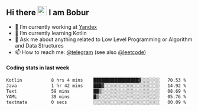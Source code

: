 ## Hi there <img src="https://media.giphy.com/media/hvRJCLFzcasrR4ia7z/giphy.gif" width="25px" height="25px"> I am Bobur

- 💼 I’m currently working at [Yandex](https://yandex.ru/)
- 🌱 I’m currently learning Kotlin
- 💬 Ask me about anything related to Low Level Programming or Algorithm and Data Structures
- 📫 How to reach me: [@telegram](https://t.me/octoant) (see also [@leetcode](https://leetcode.com/octoant/))    

#### Coding stats in last week

<!--START_SECTION:waka-->

```txt
Kotlin           8 hrs 4 mins    █████████████████▓░░░░░░░   70.53 %
Java             1 hr 42 mins    ███▓░░░░░░░░░░░░░░░░░░░░░   14.92 %
Text             59 mins         ██▒░░░░░░░░░░░░░░░░░░░░░░   08.69 %
YAML             39 mins         █▒░░░░░░░░░░░░░░░░░░░░░░░   05.76 %
textmate         0 secs          ░░░░░░░░░░░░░░░░░░░░░░░░░   00.09 %
```

<!--END_SECTION:waka-->
